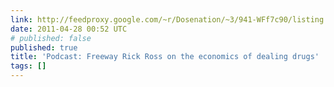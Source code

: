 ```yaml
---
link: http://feedproxy.google.com/~r/Dosenation/~3/941-WFf7c90/listing.php
date: 2011-04-28 00:52 UTC
# published: false
published: true
title: 'Podcast: Freeway Rick Ross on the economics of dealing drugs'
tags: []
---
```



